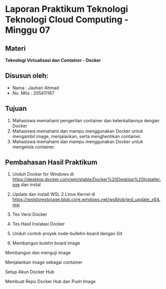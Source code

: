 # Laporan Praktikum Teknologi Teknologi Cloud Computing - Minggu 07

## Materi

**Teknologi Virtualisasi dan *Container* - Docker**

## Disusun oleh:
* Nama : Jauhari Ahmad 
* No. Mhs : 205411167 


## Tujuan

1.  Mahasiswa memahami pengertian container dan keterkaitannya dengan Docker
2.  Mahasiswa memahami dan mampu menggunakan Docker untuk mengambil image, menjalankan, serta menghentikan container.
3.  Mahasiswa memahami dan mampu menggunakan Docker untuk mengelola container.

## Pembahasan Hasil Praktikum

1. Unduh Docker for Windows di https://desktop.docker.com/win/stable/Docker%20Desktop%20Installer.exe dan instal

2. Update dan install WSL 2 Linux Kernel di https://wslstorestorage.blob.core.windows.net/wslblob/wsl_update_x64.msi

3. Tes Versi Docker

4. Tes Hasil Instalasi Docker

5. Unduh contoh proyek node-bulletin-board dengan Git

6. Membangun buletin board image



Membangun dan menguji image

Menjalankan image sebagai container

Setup Akun Docker Hub

Membuat Repo Docker Hub dan Push Image


